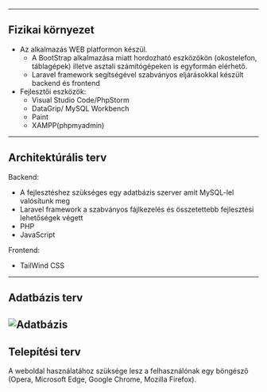 
--------------------------
## Fizikai környezet
 - Az alkalmazás WEB platformon készül.
    - A BootStrap alkalmazása miatt hordozható eszközökön (okostelefon, táblagépek) illetve asztali számítógépeken is egyformán elérhető.
    - Laravel framework segítségével szabványos eljárásokkal készült backend és frontend
 - Fejlesztői eszközök:
    - Visual Studio Code/PhpStorm
    - DataGrip/ MySQL Workbench
    - Paint
    - XAMPP(phpmyadmin)
--------------------------
## Architektúrális terv
Backend:
 - A fejlesztéshez szükséges egy adatbázis szerver amit MySQL-lel valósítunk meg
 - Laravel framework a szabványos fájlkezelés és összetettebb fejlesztési lehetőségek végett
 - PHP
 - JavaScript
 
Frontend:
 - TailWind CSS
--------------------------
## Adatbázis terv
![Adatbázis](https://i.imgur.com/loOV19k.png)
--------------------------
## Telepítési terv
A weboldal használatához szüksége lesz a felhasználónak egy böngésző (Opera, Microsoft Edge, Google Chrome, Mozilla Firefox).